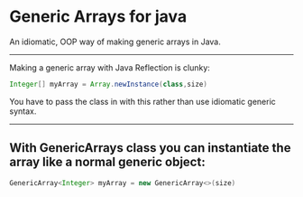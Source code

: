 <h1>Generic Arrays for java</h1>

An idiomatic, OOP way of making generic arrays in Java. 
<br>
<hr>
Making a generic array with Java Reflection is clunky: <br>

```java
Integer[] myArray = Array.newInstance(class,size)
```
You have to pass the class in with this rather than use idiomatic generic syntax.
<hr>


<h2>With GenericArrays class you can instantiate the array like a normal generic object:</h2>

```java
GenericArray<Integer> myArray = new GenericArray<>(size)
```
